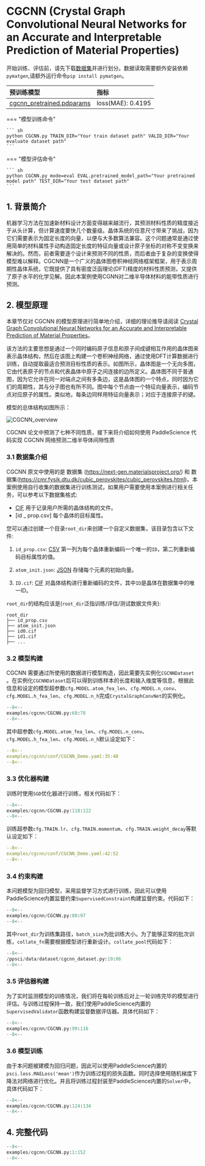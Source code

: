 # CGCNN (Crystal Graph Convolutional Neural Networks for an Accurate and Interpretable Prediction of Material Properties)

开始训练、评估前，请先下载[数据集](https://cmr.fysik.dtu.dk/c2db/c2db.html)并进行划分。数据读取需要额外安装依赖`pymatgen`,请额外运行命令`pip install pymatgen`。

| 预训练模型  | 指标 |
|:--| :--|
| [cgcnn_pretrained.pdparams](https://paddle-org.bj.bcebos.com/paddlescience/models/CGCNN/cgcnn_pretrained.pdparams) | loss(MAE): 0.4195 |


=== "模型训练命令"

    ``` sh
    python CGCNN.py TRAIN_DIR="Your train dataset path" VALID_DIR="Your evaluate dataset path"
    ```
=== "模型评估命令"

    ``` sh
    python CGCNN.py mode=eval EVAL.pretrained_model_path="Your pretrained model path" TEST_DIR="Your test dataset path"
    ```


## 1. 背景简介

机器学习方法在加速新材料设计方面变得越来越流行，其预测材料性质的精度接近于从头计算，但计算速度要快几个数量级。晶体系统的任意尺寸带来了挑战，因为它们需要表示为固定长度的向量，以便与大多数算法兼容。这个问题通常是通过使用简单的材料属性手动构造固定长度的特征向量或设计原子坐标的对称不变变换来解决的。然而，前者需要逐个设计来预测不同的性质，而后者由于复杂的变换使得模型难以解释。CGCNN是一个广义的晶体图卷积神经网络框架框架，用于表示周期性晶体系统，它既提供了具有密度泛函理论(DFT)精度的材料性质预测，又提供了原子水平的化学见解。因此本案例使用CGNN对二维半导体材料的能带性质进行预测。

## 2. 模型原理

本章节仅对 CGCNN 的模型原理进行简单地介绍，详细的理论推导请阅读 [Crystal Graph Convolutional Neural Networks for an Accurate and Interpretable Prediction of Material Properties](https://journals.aps.org/prl/abstract/10.1103/PhysRevLett.120.145301)。

该方法的主要思想是通过一个同时编码原子信息和原子间成键相互作用的晶体图来表示晶体结构，然后在该图上构建一个卷积神经网络，通过使用DFT计算数据进行训练，自动提取最适合预测目标性质的表示。如图所示，晶体图是一个无向多图，它由代表原子的节点和代表晶体中原子之间连接的边所定义。晶体图不同于普通图，因为它允许在同一对端点之间有多条边，这是晶体图的一个特点，同时因为它们的周期性，其与分子图也有所不同。图中每个节点由一个特征向量表示，编码节点对应原子的属性。类似地，每条边同样用特征向量表示；对应于连接原子的键。

模型的总体结构如图所示：

![CGCNN_overview](https://paddle-org.bj.bcebos.com/paddlescience/docs/CGCNN/CGCNN.png)


CGCNN 论文中预测了七种不同性质，接下来将介绍如何使用 PaddleScience 代码实现 CGCNN 网络预测二维半导体间隙性质

### 3.1 数据集介绍

CGCNN 原文中使用的是 数据集 (<https://next-gen.materialsproject.org/>) 和 数据集(<https://cmr.fysik.dtu.dk/cubic_perovskites/cubic_perovskites.html>)。本案例使用自行收集的数据集进行训练测试，如果用户需要使用本案例进行相关任务，可以参考以下数据集格式:

- [CIF](https://en.wikipedia.org/wiki/Crystallographic_Information_File) 用于记录用户所需的晶体结构的文件。
- [id _ prop.csv] 每个晶体的目标属性。

您可以通过创建一个目录`root_dir`来创建一个自定义数据集，该目录包含以下文件:

1. `id_prop.csv`: [CSV](https://en.wikipedia.org/wiki/Comma-separated_values) 第一列为每个晶体重新编码一个唯一的`ID`，第二列重新编码目标属性的值。

2. `atom_init.json`: [JSON](https://en.wikipedia.org/wiki/JSON) 存储每个元素的初始向量。

3. `ID.cif`: [CIF](https://en.wikipedia.org/wiki/Crystallographic_Information_File) 对晶体结构进行重新编码的文件，其中`ID`是晶体在数据集中的唯一ID。

`root_dir`的结构应该是(`root_dir`泛指训练/评估/测试数据文件夹):

```
root_dir
├── id_prop.csv
├── atom_init.json
├── id0.cif
├── id1.cif
├── ...
```

### 3.2 模型构建

CGCNN 需要通过所使用的数据进行模型构造，因此需要先实例化`CGCNNDataset` 。在实例化`CGCNNDataset`后可以得到训练样本的长度和输入维度等信息，根据此信息和设定的模型超参数`cfg.MODEL.atom_fea_len`、`cfg.MODEL.n_conv`、`cfg.MODEL.h_fea_len`、`cfg.MODEL.n_h`完成`CrystalGraphConvNet`的实例化。

``` py linenums="68" title="PaddleScience/examples/cgcnn/CGCNN.py"
--8<--
examples/cgcnn/CGCNN.py:68:78
--8<--
```

其中超参数`cfg.MODEL.atom_fea_len`、`cfg.MODEL.n_conv`、`cfg.MODEL.h_fea_len`、`cfg.MODEL.n_h`默认设定如下：

``` yaml linenums="35" title="PaddleScience/examples/cgcnn/conf/CGCNN_Demo.yaml"
--8<--
examples/cgcnn/conf/CGCNN_Demo.yaml:35:40
--8<--
```

### 3.3 优化器构建

训练时使用`SGD`优化器进行训练，相关代码如下：
``` py linenums="118" title="PaddleScience/examples/cgcnn/CGCNN.py"
--8<--
examples/cgcnn/CGCNN.py:118:122
--8<--
```

训练超参数`cfg.TRAIN.lr`、`cfg.TRAIN.momentum`、`cfg.TRAIN.weight_decay`等默认设定如下：
``` yaml linenums="42" title="PaddleScience/examples/cgcnn/conf/CGCNN_Demo.yaml"
--8<--
examples/cgcnn/conf/CGCNN_Demo.yaml:42:52
--8<--
```

### 3.4 约束构建

本问题模型为回归模型，采用监督学习方式进行训练，因此可以使用PaddleScience内置监督约束`SupervisedConstraint`构建监督约束。代码如下：

``` py linenums="80" title="PaddleScience/examples/cgcnn/CGCNN.py"
--8<--
examples/cgcnn/CGCNN.py:80:97
--8<--
```

其中`root_dir`为训练集路径，`batch_size`为批训练大小。为了能够正常的批次训练，`collate_fn`需要根据模型进行重新设计。`collate_pool`代码如下：

``` py linenums="19" title="PaddleScience/ppsci/data/dataset/cgcnn_dataset.py"
--8<--
/ppsci/data/dataset/cgcnn_dataset.py:19:86
--8<--
```

### 3.5 评估器构建

为了实时监测模型的训练情况，我们将在每轮训练后对上一轮训练完毕的模型进行评估。与训练过程保持一致，我们使用PaddleScience内置的`SupervisedValidator`函数构建监督数据评估器。具体代码如下：

``` py linenums="99" title="PaddleScience/examples/cgcnn/CGCNN.py"
--8<--
examples/cgcnn/CGCNN.py:99:116
--8<--
```

### 3.6 模型训练
由于本问题被建模为回归问题，因此可以使用PaddleScience内置的`psci.loss.MAELoss('mean')`作为训练过程的损失函数。同时选择使用随机梯度下降法对网络进行优化。并且将训练过程封装至PaddleScience内置的`Solver`中，具体代码如下：
``` py linenums="124" title="PaddleScience/examples/cgcnn/CGCNN.py"
--8<--
examples/cgcnn/CGCNN.py:124:134
--8<--
```


## 4. 完整代码

``` py linenums="1" title="PaddleScience/examples/cgcnn/CGCNN.py"
--8<--
examples/cgcnn/CGCNN.py:1:152
--8<--
```
